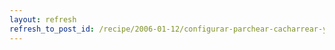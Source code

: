 ```yaml
---
layout: refresh
refresh_to_post_id: /recipe/2006-01-12/configurar-parchear-cacharrear-y-compilar-un-linux-fcilmente.html
---
```

